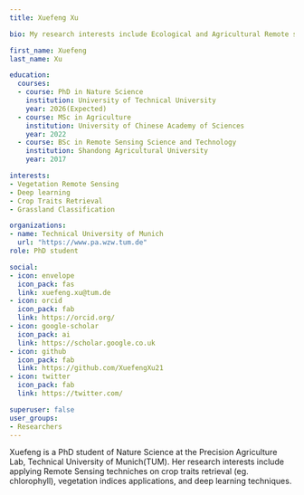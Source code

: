 ```yaml
---
title: Xuefeng Xu

bio: My research interests include Ecological and Agricultural Remote sensing, specifically foocus on Vegetation Indices(VIs) and crop traits retrieval. As well I'm interested in grassland classification and deep learning techniques.

first_name: Xuefeng
last_name: Xu

education:
  courses:
  - course: PhD in Nature Science
    institution: University of Technical University
    year: 2026(Expected)
  - course: MSc in Agriculture
    institution: University of Chinese Academy of Sciences
    year: 2022
  - course: BSc in Remote Sensing Science and Technology
    institution: Shandong Agricultural University
    year: 2017

interests:
- Vegetation Remote Sensing
- Deep learning
- Crop Traits Retrieval
- Grassland Classification

organizations:
- name: Technical University of Munich
  url: "https://www.pa.wzw.tum.de"
role: PhD student

social:
- icon: envelope
  icon_pack: fas
  link: xuefeng.xu@tum.de
- icon: orcid
  icon_pack: fab
  link: https://orcid.org/
- icon: google-scholar
  icon_pack: ai
  link: https://scholar.google.co.uk
- icon: github
  icon_pack: fab
  link: https://github.com/XuefengXu21
- icon: twitter
  icon_pack: fab
  link: https://twitter.com/

superuser: false
user_groups:
- Researchers
---
```


Xuefeng is a PhD student of Nature Science at the Precision Agriculture Lab, Technical University of Munich(TUM). Her research interests include applying Remote Sensing techniches on crop traits retrieval (eg. chlorophyll), vegetation indices applications, and deep learning techniques.
